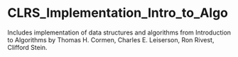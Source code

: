 # CLRS_Implementation_Intro_to_Algo

Includes implementation of data structures and algorithms from Introduction to Algorithms by  Thomas H. Cormen, Charles E. Leiserson, Ron Rivest, Clifford Stein.

